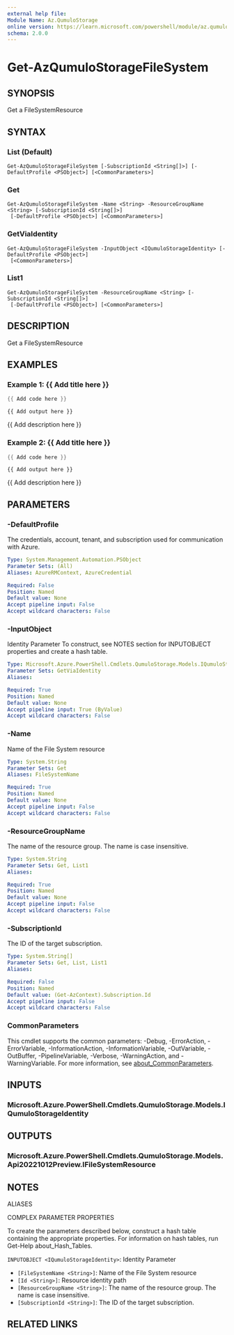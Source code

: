 ```yaml
---
external help file:
Module Name: Az.QumuloStorage
online version: https://learn.microsoft.com/powershell/module/az.qumulostorage/get-azqumulostoragefilesystem
schema: 2.0.0
---
```


# Get-AzQumuloStorageFileSystem

## SYNOPSIS
Get a FileSystemResource

## SYNTAX

### List (Default)
```
Get-AzQumuloStorageFileSystem [-SubscriptionId <String[]>] [-DefaultProfile <PSObject>] [<CommonParameters>]
```

### Get
```
Get-AzQumuloStorageFileSystem -Name <String> -ResourceGroupName <String> [-SubscriptionId <String[]>]
 [-DefaultProfile <PSObject>] [<CommonParameters>]
```

### GetViaIdentity
```
Get-AzQumuloStorageFileSystem -InputObject <IQumuloStorageIdentity> [-DefaultProfile <PSObject>]
 [<CommonParameters>]
```

### List1
```
Get-AzQumuloStorageFileSystem -ResourceGroupName <String> [-SubscriptionId <String[]>]
 [-DefaultProfile <PSObject>] [<CommonParameters>]
```

## DESCRIPTION
Get a FileSystemResource

## EXAMPLES

### Example 1: {{ Add title here }}
```powershell
{{ Add code here }}
```

```output
{{ Add output here }}
```

{{ Add description here }}

### Example 2: {{ Add title here }}
```powershell
{{ Add code here }}
```

```output
{{ Add output here }}
```

{{ Add description here }}

## PARAMETERS

### -DefaultProfile
The credentials, account, tenant, and subscription used for communication with Azure.

```yaml
Type: System.Management.Automation.PSObject
Parameter Sets: (All)
Aliases: AzureRMContext, AzureCredential

Required: False
Position: Named
Default value: None
Accept pipeline input: False
Accept wildcard characters: False
```

### -InputObject
Identity Parameter
To construct, see NOTES section for INPUTOBJECT properties and create a hash table.

```yaml
Type: Microsoft.Azure.PowerShell.Cmdlets.QumuloStorage.Models.IQumuloStorageIdentity
Parameter Sets: GetViaIdentity
Aliases:

Required: True
Position: Named
Default value: None
Accept pipeline input: True (ByValue)
Accept wildcard characters: False
```

### -Name
Name of the File System resource

```yaml
Type: System.String
Parameter Sets: Get
Aliases: FileSystemName

Required: True
Position: Named
Default value: None
Accept pipeline input: False
Accept wildcard characters: False
```

### -ResourceGroupName
The name of the resource group.
The name is case insensitive.

```yaml
Type: System.String
Parameter Sets: Get, List1
Aliases:

Required: True
Position: Named
Default value: None
Accept pipeline input: False
Accept wildcard characters: False
```

### -SubscriptionId
The ID of the target subscription.

```yaml
Type: System.String[]
Parameter Sets: Get, List, List1
Aliases:

Required: False
Position: Named
Default value: (Get-AzContext).Subscription.Id
Accept pipeline input: False
Accept wildcard characters: False
```

### CommonParameters
This cmdlet supports the common parameters: -Debug, -ErrorAction, -ErrorVariable, -InformationAction, -InformationVariable, -OutVariable, -OutBuffer, -PipelineVariable, -Verbose, -WarningAction, and -WarningVariable. For more information, see [about_CommonParameters](http://go.microsoft.com/fwlink/?LinkID=113216).

## INPUTS

### Microsoft.Azure.PowerShell.Cmdlets.QumuloStorage.Models.IQumuloStorageIdentity

## OUTPUTS

### Microsoft.Azure.PowerShell.Cmdlets.QumuloStorage.Models.Api20221012Preview.IFileSystemResource

## NOTES

ALIASES

COMPLEX PARAMETER PROPERTIES

To create the parameters described below, construct a hash table containing the appropriate properties. For information on hash tables, run Get-Help about_Hash_Tables.


`INPUTOBJECT <IQumuloStorageIdentity>`: Identity Parameter
  - `[FileSystemName <String>]`: Name of the File System resource
  - `[Id <String>]`: Resource identity path
  - `[ResourceGroupName <String>]`: The name of the resource group. The name is case insensitive.
  - `[SubscriptionId <String>]`: The ID of the target subscription.

## RELATED LINKS

